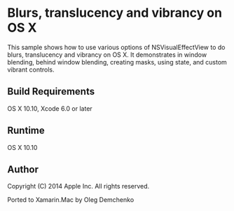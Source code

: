 Blurs, translucency and vibrancy on OS X
===========

This sample shows how to use various options of NSVisualEffectView to do blurs, translucency and vibrancy on OS X. It demonstrates in window blending, behind window blending, creating masks, using state, and custom vibrant controls.

Build Requirements
------------------

OS X 10.10, Xcode 6.0 or later

Runtime
------------------
OS X 10.10

Author
------ 
Copyright (C) 2014 Apple Inc. All rights reserved.

Ported to Xamarin.Mac by Oleg Demchenko